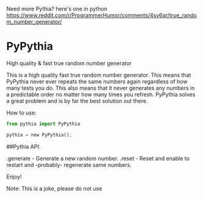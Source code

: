 
Need more Pythia? here's one in python https://www.reddit.com/r/ProgrammerHumor/comments/4sv6qr/true_random_number_generator/

# PyPythia

High quality &amp; fast true random number generator

This is a high quality fast true random number generator. This means that PyPythia never ever repeats the same numbers again
regardless of how many tests you do. This also means that it never generates any numbers in a predictable order no matter 
how many times you refresh. PyPythia solves a great problem and is by far the best solution out there.

How to use:
```python
from pythia import PyPythia

pythia = new PyPythia();
```


##Pythia API:

.generate  -  Generate a new random number.
.reset     -  Reset and enable to restart and -probably- regenerate same numbers.


Enjoy!


Note: This is a joke, please do not use

